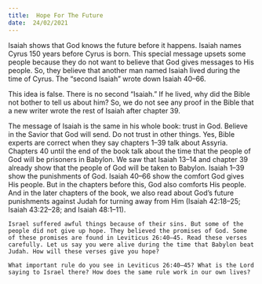 ```yaml
---
title:  Hope For The Future 
date:  24/02/2021
---
```


Isaiah shows that God knows the future before it happens. Isaiah names Cyrus 150 years before Cyrus is born. This special message upsets some people because they do not want to believe that God gives messages to His people. So, they believe that another man named Isaiah lived during the time of Cyrus. The “second Isaiah” wrote down Isaiah 40–66.

This idea is false. There is no second “Isaiah.” If he lived, why did the Bible not bother to tell us about him? So, we do not see any proof in the Bible that a new writer wrote the rest of Isaiah after chapter 39.

The message of Isaiah is the same in his whole book: trust in God. Believe in the Savior that God will send. Do not trust in other things. Yes, Bible experts are correct when they say chapters 1–39 talk about Assyria. Chapters 40 until the end of the book talk about the time that the people of God will be prisoners in Babylon. We saw that Isaiah 13–14 and chapter 39 already show that the people of God will be taken to Babylon. Isaiah 1–39 show the punishments of God. Isaiah 40–66 show the comfort God gives His people. But in the chapters before this, God also comforts His people. And in the later chapters of the book, we also read about God’s future punishments against Judah for turning away from Him (Isaiah 42:18–25; Isaiah 43:22–28; and Isaiah 48:1–11).

`Israel suffered awful things because of their sins. But some of the people did not give up hope. They believed the promises of God. Some of these promises are found in Leviticus 26:40–45. Read these verses carefully. Let us say you were alive during the time that Babylon beat Judah. How will these verses give you hope?`

`What important rule do you see in Leviticus 26:40–45? What is the Lord saying to Israel there? How does the same rule work in our own lives?       	`